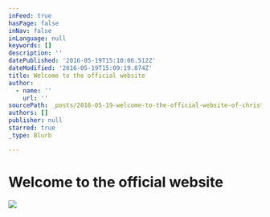 ```yaml
---
inFeed: true
hasPage: false
inNav: false
inLanguage: null
keywords: []
description: ''
datePublished: '2016-05-19T15:10:06.512Z'
dateModified: '2016-05-19T15:09:19.874Z'
title: Welcome to the official website
author:
  - name: ''
    url: ''
sourcePath: _posts/2016-05-19-welcome-to-the-official-website-of-christian-schumann.md
authors: []
publisher: null
starred: true
_type: Blurb

---
```

# Welcome to the official website
![](https://the-grid-user-content.s3-us-west-2.amazonaws.com/439158f6-7065-4d9c-8e0b-ad228ec1f65f.jpg)